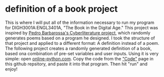 # definition of a book project
This is where I will put all of the information necessary to run my program for DIGH3001A:ENGL3401A, "The Book in the Digital Age." 
This project was inspired by [Pedro Barbarossa's Cyberliterature project](https://collection.eliterature.org/3/works/cyberliterature/PB_ELC3.html#annotations:eczrKBJ5Eeul8YvJvHSACA), which randomly generates poems based on a program he designed. I took the structure of that project and applied to a different format: A definition instead of a poem. The following project creates a randomly generated definition of a book, based ona combination of pre-set variables and user inputs. Using it is very simple: open [online-python.com](https://www.online-python.com/). Copy the code from the ["Code"](https://github.com/zoe-f-cyborg/definition_of_a_book_project/blob/main/Code) page in this github repsitory, and paste it into that program. Then hit "run" and enjoy!
